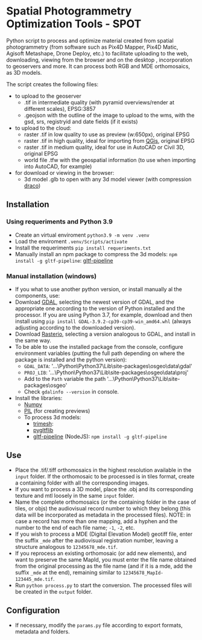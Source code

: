 # Spatial Photogrammetry Optimization Tools - SPOT

Python script to process and optimize material created from spatial photogrammetry (from software such as Pix4D Mapper, Pix4D Matic, Agisoft Metashape, Drone Deploy, etc.) to facilitate uploading to the web, downloading, viewing from the browser and on the desktop , incorporation to geoservers and more. It can process both RGB and MDE orthomosaics, as 3D models.

The script creates the following files:

- to upload to the geoserver
  - .tif in intermediate quality (with pyramid overviews/render at different scales), EPSG:3857
  - .geojson with the outline of the image to upload to the wms, with the gsd, srs, registryid and date fields (if it exists)
- to upload to the cloud:
  - raster .tif in low quality to use as preview (w:650px), original EPSG
  - raster .tif in high quality, ideal for importing from [QGis](https://www.qgis.org/), original EPSG
  - raster .tif in medium quality, ideal for use in AutoCAD or Civil 3D, original EPSG
  - world file .tfw with the geospatial information (to use when importing into AutoCAD, for example)
- for download or viewing in the browser:
  - 3d model .glb to open with any 3d model viewer (with compression [draco](https://google.github.io/draco/))


## Installation

### Using requeriments and Python 3.9
- Create an virtual enviroment `python3.9 -m venv .venv`
- Load the enviroment `.venv/Scripts/activate`
- Install the requeriments `pip install requeriments.txt`
- Manually install an npm package to compress the 3d models: `npm install -g gltf-pipeline`: [gltf-pipeline](https://github.com/CesiumGS/gltf-pipeline)

### Manual installation (windows)
- If you what to use another python version, or install manually al the components, use:
- Download [GDAL](https://github.com/cgohlke/geospatial-wheels/releases/), selecting the newest version of GDAL, and the appropriate one according to the version of Python installed and the processor. If you are using Python 3.7, for example, download and then install using `pip install GDAL-3.9.2-cp39-cp39-win_amd64.whl` (always adjusting according to the downloaded version).
- Download [Rasterio](https://github.com/cgohlke/geospatial-wheels/releases/), selecting a version analogous to GDAL, and install in the same way.
- To be able to use the installed package from the console, configure environment variables (putting the full path depending on where the package is installed and the python version):
  - `GDAL_DATA`: '...\Python\Python37\Lib\site-packages\osgeo\data\gdal'
  - `PROJ_LIB`: '...\Python\Python37\Lib\site-packages\osgeo\data\proj'
  - Add to the `Path` variable the path '...\Python\Python37\Lib\site-packages\osgeo'
  - Check `gdalinfo --version` in console.
- Install the libraries:
  - [Numpy](https://numpy.org/)
  - [PIL](https://python-pillow.org/) (for creating previews) 
  - To process 3d models:
    - [trimesh](https://trimesh.org/index.html):
    - [pygltflib](https://pypi.org/project/pygltflib/)
    - [gltf-pipeline](https://github.com/CesiumGS/gltf-pipeline) (NodeJS): `npm install -g gltf-pipeline`

## Use

- Place the .tif/.tiff orthomosaics in the highest resolution available in the `input` folder. If the orthomosaic to be processed is in tiles format, create a containing folder with all the corresponding images.
- If you want to process a 3D model, place the .obj and its corresponding texture and mtl loosely in the same `input` folder.
- Name the complete orthomosaics (or the containing folder in the case of tiles, or objs) the audiovisual record number to which they belong (this data will be incorporated as metadata in the processed files). NOTE: in case a record has more than one mapping, add a hyphen and the number to the end of each file name; `-1`, `-2`, etc.
- If you wish to process a MDE (Digital Elevation Model) geotiff file, enter the suffix `_mde` after the audiovisual registration number, leaving a structure analogous to `12345678_mde.tif`.
- If you reprocess an existing orthomosaic (or add new elements), and want to preserve the same MapId, you must enter the file name obtained from the original processing as the file name (and if it is a mde, add the suffix `_mde` at the end), remaining similar to `12345678_MapId-123445_mde.tif`.
- Run `python process.py` to start the conversion. The processed files will be created in the `output` folder.

## Configuration

- If necessary, modify the `params.py` file according to export formats, metadata and folders.